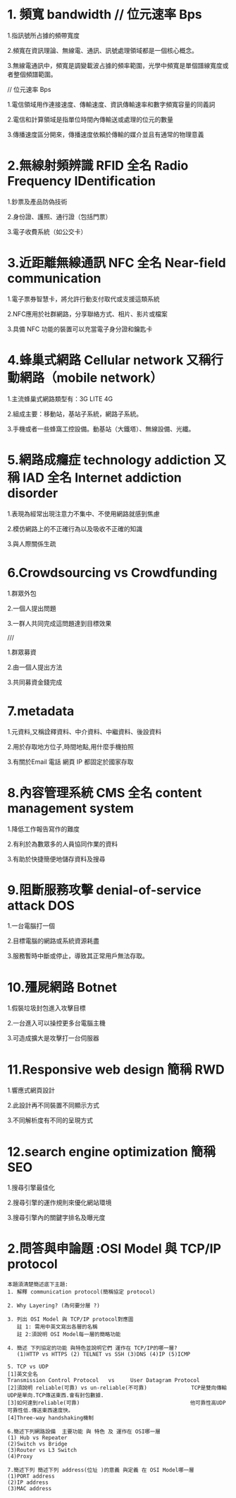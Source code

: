 # 1. 頻寬 bandwidth  // 位元速率 Bps 
  1.指訊號所占據的頻帶寬度
  
  2.頻寬在資訊理論、無線電、通訊、訊號處理領域都是一個核心概念。
  
  3.無線電通訊中，頻寬是調變載波占據的頻率範圍，光學中頻寬是單個譜線寬度或者整個頻譜範圍。
  
  // 位元速率 Bps 
  
  1.電信領域用作連接速度、傳輸速度、資訊傳輸速率和數字頻寬容量的同義詞
  
  2.電信和計算領域是指單位時間內傳輸送或處理的位元的數量
  
  3.傳播速度區分開來，傳播速度依賴於傳輸的媒介並且有通常的物理意義
  
# 2.無線射頻辨識 RFID 全名 Radio Frequency IDentification

  1.鈔票及產品防偽技術
  
  2.身份證、護照、通行證（包括門票）
  
  3.電子收費系統（如公交卡）
  
# 3.近距離無線通訊  NFC 全名 Near-field communication

  1.電子票券智慧卡，將允許行動支付取代或支援這類系統
  
  2.NFC應用於社群網路，分享聯絡方式、相片、影片或檔案
  
  3.具備 NFC 功能的裝置可以充當電子身分證和鑰匙卡
  
# 4.蜂巢式網路 Cellular network  又稱行動網路（mobile network）

 1.主流蜂巢式網路類型有：3G LITE 4G
  
 2.組成主要：移動站，基站子系統，網路子系統。
  
 3.手機或者一些蜂窩工控設備。動基站（大鐵塔）、無線設備、光纖。
 
# 5.網路成癮症 technology addiction 又稱  IAD 全名 Internet addiction disorder

  1.表現為經常出現注意力不集中、不使用網路就感到焦慮
  
  2.模仿網路上的不正確行為以及吸收不正確的知識
  
  3.與人際關係生疏 
  
# 6.Crowdsourcing vs  Crowdfunding

  1.群眾外包
  
  2.一個人提出問題
  
  3.一群人共同完成這問題達到目標效果
  
  ///
  
  1.群眾募資
  
  2.由一個人提出方法
  
  3.共同募資金錢完成

# 7.metadata

  1.元資料,又稱詮釋資料、中介資料、中繼資料、後設資料

  2.用於存取地方位子,時間地點,用什麼手機拍照

  3.有關於Email 電話 網頁 IP 都固定於國家存取
  
# 8.內容管理系統 CMS 全名 content management system

  1.降低工作報告寫作的難度
  
  2.有利於為數眾多的人員協同作業的資料
  
  3.有助於快捷簡便地儲存資料及搜尋
  
# 9.阻斷服務攻擊 denial-of-service attack DOS

  1.一台電腦打一個 
  
  2.目標電腦的網路或系統資源耗盡
  
  3.服務暫時中斷或停止，導致其正常用戶無法存取。
  
# 10.殭屍網路 Botnet

  1.假裝垃圾封包進入攻擊目標
  
  2.一台進入可以操控更多台電腦主機
  
  3.可造成擴大是攻擊打一台伺服器
  
# 11.Responsive web design 簡稱 RWD

  1.響應式網頁設計
  
  2.此設計再不同裝置不同顯示方式
  
  3.不同解析度有不同的呈現方式
  
# 12.search engine optimization 簡稱 SEO

  1.搜尋引擎最佳化
  
  2.搜尋引擎的運作規則來優化網站環境
  
  3.搜尋引擎內的關鍵字排名及曝光度



# 2.問答與申論題 :OSI Model 與 TCP/IP protocol
```
本題須清楚簡述底下主題:
1. 解釋 communication protocol(簡稱協定 protocol)

2. Why Layering? (為何要分層 ?)

3. 列出 OSI Model 與 TCP/IP protocol對應圖
   註 1: 需用中英文寫出各層的名稱
   註 2:須說明 OSI Model每一層的簡略功能

4. 簡述 下列協定的功能 與特色並說明它們 運作在 TCP/IP的哪一層?
   (1)HTTP vs HTTPS (2) TELNET vs SSH (3)DNS (4)IP (5)ICMP

5. TCP vs UDP
[1]英文全名                                                 Transmission Control Protocol   vs     User Datagram Protocol 
[2]須說明 reliable(可靠) vs un-reliable(不可靠)              TCP是雙向傳輸 UDP是單向.TCP傳送東西.會有封包數據.
[3]如何達到reliable(可靠)                                   他可靠性高UDP可靠性低.傳送東西速度快。
[4]Three-way handshaking機制

6.簡述下列網路設備  主要功能 與 特色 及 運作在 OSI哪一層
(1) Hub vs Repeater
(2)Switch vs Bridge
(3)Router vs L3 Switch
(4)Proxy

7.簡述下列 簡述下列 address(位址 )的意義 與定義 在 OSI Model哪一層
(1)PORT address
(2)IP address
(3)MAC address
```
